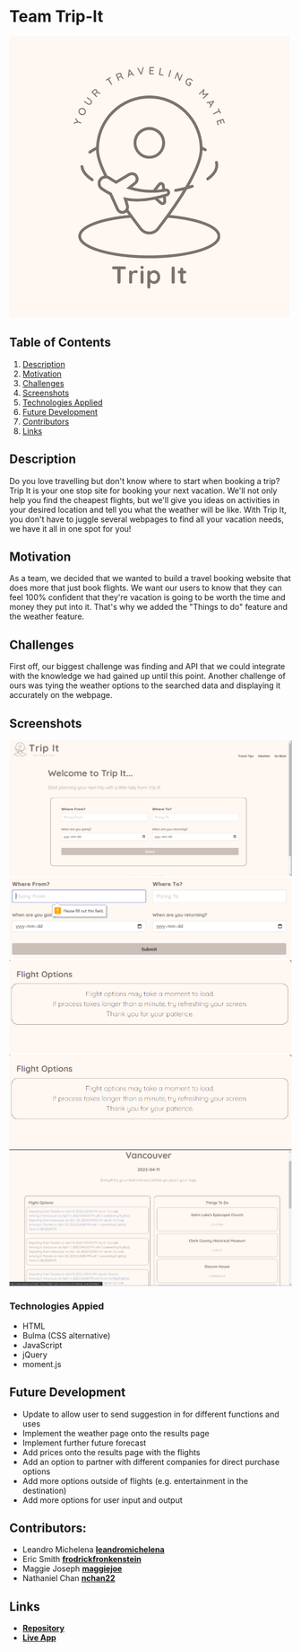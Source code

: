 # Team Trip-It

![Alt text](assets/images/Trip%20It.png)

## Table of Contents
1. [Description](#description)
2. [Motivation](#motivation)
3. [Challenges](#challenges)
4. [Screenshots](#screenshots)
5. [Technologies Applied](#technologies-applied)
6. [Future Development](#future-development)
7. [Contributors](#contributors)
8. [Links](#links)


## Description
Do you love travelling but don't know where to start when booking a trip? Trip It is your one stop site for booking your next vacation. We'll not only help you find the cheapest flights, but we'll give you ideas on activities in your desired location and tell you what the weather will be like. With Trip It, you don't have to juggle several webpages to find all your vacation needs, we have it all in one spot for you!


## Motivation
As a team, we decided that we wanted to build a travel booking website that does more that just book flights. We want our users to know that they can feel 100% confident that they're vacation is going to be worth the time and money they put into it. That's why we added the "Things to do" feature and the weather feature. 


## Challenges
First off, our biggest challenge was finding and API that we could integrate with the knowledge we had gained up until this point. Another challenge of ours was tying the weather options to the searched data and displaying it accurately on the webpage. 


## Screenshots
![Alt text](assets/images/screenshots/screenshot1.png)
![Alt text](assets/images/screenshots/screenshot2.png)
![Alt text](assets/images/screenshots/screenshot3.png)
![Alt text](assets/images/screenshots/screenshot3.png)
![Alt text](assets/images/screenshots/screenshot4.png)


### Technologies Appied
* HTML
* Bulma (CSS alternative)
* JavaScript
* jQuery
* moment.js


## Future Development
* Update to allow user to send suggestion in for different functions and uses
* Implement the weather page onto the results page
* Implement further future forecast
* Add prices onto the results page with the flights
* Add an option to partner with different companies for direct purchase options
* Add more options outside of flights (e.g. entertainment in the destination)
* Add more options for user input and output 


## Contributors:
* Leandro Michelena **[leandromichelena](https://github.com/leandromichelena)**
* Eric Smith **[frodrickfronkenstein](https://github.com/frodrickfronkenstein)**
* Maggie Joseph **[maggiejoe](https://github.com/maggiejoe)** 
* Nathaniel Chan **[nchan22](https://github.com/nchan22)**

## Links
* **[Repository](https://github.com/maggiejoe/trip-it)**
* **[Live App](https://p1group5.github.io/trip-it/)**
